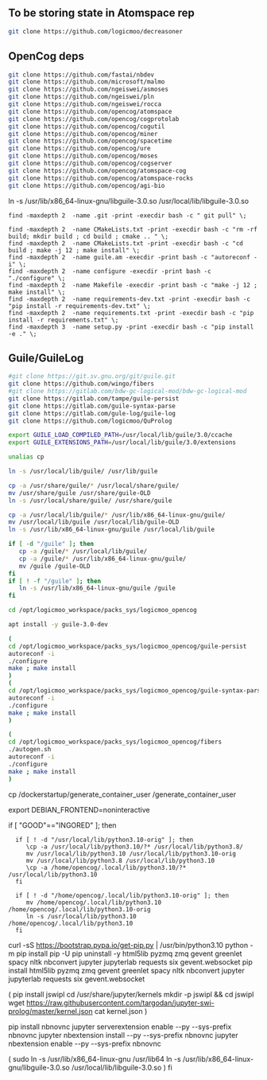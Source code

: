 

## To be storing state in Atomspace rep
```bash
git clone https://github.com/logicmoo/decreasoner
```

## OpenCog deps
```bash
git clone https://github.com/fastai/nbdev 
git clone https://github.com/microsoft/malmo 
git clone https://github.com/ngeiswei/asmoses 
git clone https://github.com/ngeiswei/pln 
git clone https://github.com/ngeiswei/rocca 
git clone https://github.com/opencog/atomspace 
git clone https://github.com/opencog/cogprotolab 
git clone https://github.com/opencog/cogutil 
git clone https://github.com/opencog/miner 
git clone https://github.com/opencog/spacetime 
git clone https://github.com/opencog/ure
git clone https://github.com/opencog/moses
git clone https://github.com/opencog/cogserver
git clone https://github.com/opencog/atomspace-cog
git clone https://github.com/opencog/atomspace-rocks
git clone https://github.com/opencog/agi-bio
```

ln -s /usr/lib/x86_64-linux-gnu/libguile-3.0.so /usr/local/lib/libguile-3.0.so

```
find -maxdepth 2  -name .git -print -execdir bash -c " git pull" \;

find -maxdepth 2  -name CMakeLists.txt -print -execdir bash -c "rm -rf build; mkdir build ; cd build ; cmake .. " \;
find -maxdepth 2  -name CMakeLists.txt -print -execdir bash -c "cd build ; make -j 12 ; make install" \;
find -maxdepth 2  -name guile.am -execdir -print bash -c "autoreconf -i" \;
find -maxdepth 2  -name configure -execdir -print bash -c "./configure" \;
find -maxdepth 2  -name Makefile -execdir -print bash -c "make -j 12 ; make install" \;
find -maxdepth 2  -name requirements-dev.txt -print -execdir bash -c "pip install -r requirements-dev.txt" \;
find -maxdepth 2  -name requirements.txt -print -execdir bash -c "pip install -r requirements.txt" \;
find -maxdepth 3  -name setup.py -print -execdir bash -c "pip install -e ." \;
```


## Guile/GuileLog
```bash
#git clone https://git.sv.gnu.org/git/guile.git 
git clone https://github.com/wingo/fibers
#git clone https://gitlab.com/bdw-gc-logical-mod/bdw-gc-logical-mod 
git clone https://gitlab.com/tampe/guile-persist 
git clone https://gitlab.com/guile-syntax-parse
git clone https://gitlab.com/gule-log/guile-log 
git clone https://github.com/logicmoo/QuProlog

export GUILE_LOAD_COMPILED_PATH=/usr/local/lib/guile/3.0/ccache
export GUILE_EXTENSIONS_PATH=/usr/local/lib/guile/3.0/extensions

unalias cp

ln -s /usr/local/lib/guile/ /usr/lib/guile

cp -a /usr/share/guile/* /usr/local/share/guile/
mv /usr/share/guile /usr/share/guile-OLD
ln -s /usr/local/share/guile/ /usr/share/guile

cp -a /usr/local/lib/guile/* /usr/lib/x86_64-linux-gnu/guile/
mv /usr/local/lib/guile /usr/local/lib/guile-OLD
ln -s /usr/lib/x86_64-linux-gnu/guile /usr/local/lib/guile

if [ -d "/guile" ]; then
   cp -a /guile/* /usr/local/lib/guile/
   cp -a /guile/* /usr/lib/x86_64-linux-gnu/guile/
   mv /guile /guile-OLD
fi 
if [ ! -f "/guile" ]; then
   ln -s /usr/lib/x86_64-linux-gnu/guile /guile
fi

cd /opt/logicmoo_workspace/packs_sys/logicmoo_opencog

apt install -y guile-3.0-dev

(
cd /opt/logicmoo_workspace/packs_sys/logicmoo_opencog/guile-persist
autoreconf -i
./configure
make ; make install
)
(
cd /opt/logicmoo_workspace/packs_sys/logicmoo_opencog/guile-syntax-parse
autoreconf -i
./configure
make ; make install
)

(
cd /opt/logicmoo_workspace/packs_sys/logicmoo_opencog/fibers
./autogen.sh
autoreconf -i
./configure
make ; make install
)


```


cp /dockerstartup/generate_container_user /generate_container_user

export DEBIAN_FRONTEND=noninteractive

if [ "GOOD"=="INGORED" ]; then
   
      if [ ! -d "/usr/local/lib/python3.10-orig" ]; then
         \cp -a /usr/local/lib/python3.10/?* /usr/local/lib/python3.8/
         mv /usr/local/lib/python3.10 /usr/local/lib/python3.10-orig
         mv /usr/local/lib/python3.8 /usr/local/lib/python3.10
         \cp -a /home/opencog/.local/lib/python3.10/?* /usr/local/lib/python3.10
      fi
      
      if [ ! -d "/home/opencog/.local/lib/python3.10-orig" ]; then
         mv /home/opencog/.local/lib/python3.10 /home/opencog/.local/lib/python3.10-orig
         ln -s /usr/local/lib/python3.10 /home/opencog/.local/lib/python3.10
      fi
      
   
   curl -sS https://bootstrap.pypa.io/get-pip.py | /usr/bin/python3.10
   python -m pip install pip -U
   pip uninstall -y html5lib pyzmq zmq gevent greenlet spacy nltk nbconvert jupyter jupyterlab requests six gevent.websocket
   pip install html5lib pyzmq zmq gevent greenlet spacy nltk nbconvert jupyter jupyterlab requests six gevent.websocket
   
   (
   pip install jswipl 
   cd /usr/share/jupyter/kernels
   mkdir -p jswipl && cd jswipl
   wget https://raw.githubusercontent.com/targodan/jupyter-swi-prolog/master/kernel.json
   cat kernel.json
   )
   
   
   pip install nbnovnc
   jupyter serverextension enable  --py --sys-prefix nbnovnc
   jupyter nbextension     install --py --sys-prefix nbnovnc
   jupyter nbextension     enable  --py --sys-prefix nbnovnc
   
   (
   sudo ln -s /usr/lib/x86_64-linux-gnu /usr/lib64
   ln -s /usr/lib/x86_64-linux-gnu/libguile-3.0.so /usr/local/lib/libguile-3.0.so
   )
fi
